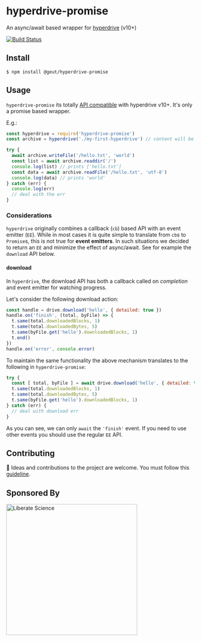 # hyperdrive-promise

An async/await based wrapper for [hyperdrive](https://github.com/mafintosh/hyperdrive) (v10+)

[![Build Status](https://travis-ci.com/geut/hyperdrive-promise.svg?branch=master)](https://travis-ci.com/geut/hyperdrive-promise)

## Install

```
$ npm install @geut/hyperdrive-promise
```

## Usage

`hyperdrive-promise` its totally [API compatible](https://github.com/mafintosh/hyperdrive#api) with hyperdrive v10+. It's only a promise based wrapper.

E.g.:

```javascript
const hyperdrive = require('hyperdrive-promise')
const archive = hyperdrive('./my-first-hyperdrive') // content will be stored in this folder

try {
  await archive.writeFile('/hello.txt', 'world')
  const list = await archive.readdir('/')
  console.log(list) // prints ['hello.txt']
  const data = await archive.readFile('/hello.txt', 'utf-8')
  console.log(data) // prints 'world'
} catch (err) {
  console.log(err)
  // deal with the err
}

```

### Considerations

`hyperdrive` originally combines a callback (`cb`) based API with an event
emitter (`EE`). While in most cases it is quite simple to translate from
`cb`s to `Promise`s, this is not true for **event emitters**. In such
situations we decided to return an `EE` and minimize the effect of async/await. See for example the `download`
API below.

#### download

In `hyperdrive`, the download API has both a callback called on
_completion_ and event emitter for watching progress.

Let's consider the following download action:
```javascript
const handle = drive.download('hello', { detailed: true })
handle.on('finish', (total, byFile) => {
  t.same(total.downloadedBlocks, 1)
  t.same(total.downloadedBytes, 5)
  t.same(byFile.get('hello').downloadedBlocks, 1)
  t.end()
})
handle.on('error', console.error)
```


To maintain the same functionality the above mechanism translates to the following in
`hyperdrive-promise`:

```javascript
try {
  const [ total, byFile ] = await drive.download('hello', { detailed: true })
  t.same(total.downloadedBlocks, 1)
  t.same(total.downloadedBytes, 5)
  t.same(byFile.get('hello').downloadedBlocks, 1)
} catch (err) {
  // deal with download err
}
```

As you can see, we can only `await` the `'finish'` event. If you need to use other events you should use the regular `EE` API.

## Contributing

:busts_in_silhouette: Ideas and contributions to the project are welcome. You must follow this [guideline](https://github.com/geut/hyperdrive-promise/blob/master/CONTRIBUTING.md).


## Sponsored By
[
<img src="https://libscie.org/assets/images/image01.png?v88639115589651" alt="Liberate Science" width="350px" />
](https://libscie.org)
